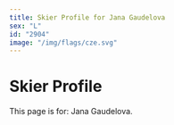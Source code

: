 ```yaml
---
title: Skier Profile for Jana Gaudelova
sex: "L"
id: "2904"
image: "/img/flags/cze.svg" 
---
```


# Skier Profile

This page is for: Jana Gaudelova.
    